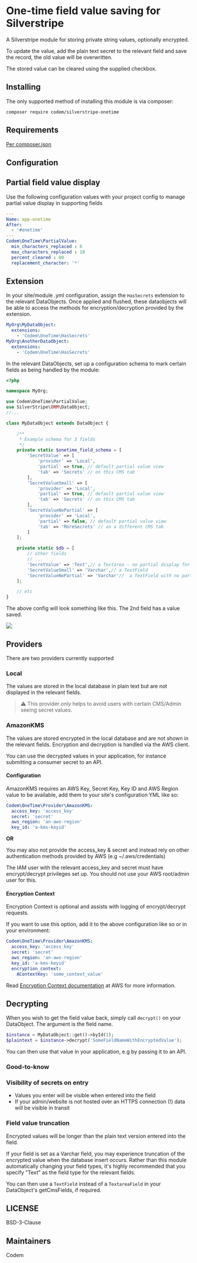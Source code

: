 # One-time field value saving for Silverstripe

A Silverstripe module for storing private string values, optionally encrypted.

To update the value, add the plain text secret to the relevant field and save the record, the old value will be overwritten.

The stored value can be cleared using the supplied checkbox.

## Installing 

The only supported method of installing this module is via composer:

```shell
composer require codem/silverstripe-onetime
```

## Requirements

[Per composer.json](./composer.json)

## Configuration

## Partial field value display

Use the following configuration values with your project config to manage partial value display in supporting fields

```yaml
---
Name: app-onetime
After:
  - '#onetime'
---
Codem\OneTime\PartialValue:
  min_characters_replaced : 6
  max_characters_replaced : 18
  percent_cleared : 80
  replacement_character: '*'
```

## Extension

In your site/module .yml configuration, assign the `HasSecrets` extension to the relevant DataObjects. Once applied and flushed, these dataobjects will be able to access the methods for encryption/decryption provided by the extension.

```yaml
MyOrg\MyDataObject:
  extensions:
    - 'Codem\OneTime\HasSecrets'
MyOrg\AnotherDataObject:
  extensions:
    - 'Codem\OneTime\HasSecrets'
```

In the relevant DataObjects, set up a configuration schema to mark certain fields as being handled by the module:

```php
<?php

namespace MyOrg;

use Codem\OneTime\PartialValue;
use SilverStripe\ORM\DataObject;
//...

class MyDataObject extends DataObject {

    /**
     * Example schema for 3 fields
     */
    private static $onetime_field_schema = [
        'SecretValue' => [
            'provider' => 'Local',
            'partial' => true, // default partial value view
            'tab' => 'Secrets' // on this CMS tab
        ],
        'SecretValueSmall' => [
            'provider' => 'Local',
            'partial' => true, // default partial value view
            'tab' => 'Secrets' // on this CMS tab
        ],
        'SecretValueNoPartial' => [
            'provider' => 'Local',
            'partial' => false, // default partial value view
            'tab' => 'MoreSecrets' // on a different CMS tab
        ]
    ];

    private static $db = [
        // other fields
        // ...
        'SecretValue' => 'Text',// a Textarea - no partial display for these even if partial is true
        'SecretValueSmall' => 'Varchar',// a TextField
        'SecretValueNoPartial' => 'Varchar'//  a TextField with no partial value displayed
    ];

    // etc
}

```

The above config will look something like this. The 2nd field has a value saved.

<img src="./docs/img/schema_field_display.png">

## Providers

There are two providers currently supported

### Local

The values are stored in the local database in plain text but are not displayed in the relevant fields.

> :warning: This provider *only* helps to avoid users with certain CMS/Admin seeing secret values.

### AmazonKMS
The values are stored encrypted in the local database and are not shown in the relevant fields. Encryption and decryption is handled via the AWS client.

You can use the decrypted values in your application, for instance submitting a consumer secret to an API.

#### Configuration
 
AmazonKMS requires an AWS Key, Secret Key, Key ID and AWS Region value to be available, add them to your site's configuration YML like so:

```yaml
Codem\OneTime\Provider\AmazonKMS:
  access_key: 'access_key'
  secret: 'secret'
  aws_region: 'an-aws-region'
  key_id: 'a-kms-keyid'
```

**OR**

You may also not provide the access_key & secret and instead rely on other authentication methods provided by AWS (e.g ~/.aws/credentials)

The IAM user with the relevant access_key and secret must have encrypt/decrypt privileges set up. You should not use your AWS root/admin user for this.

#### Encryption Context

Encryption Context is optional and assists with logging of encrypt/decrypt requests.

If you want to use this option, add it to the above configuration like so or in your environment:

```yaml
Codem\OneTime\Provider\AmazonKMS:
  access_key: 'access_key'
  secret: 'secret'
  aws_region: 'an-aws-region'
  key_id: 'a-kms-keyid'
  encryption_context:
    AContextKey: 'some_context_value'
```

Read [Encryption Context documentation](https://docs.aws.amazon.com/kms/latest/developerguide/encryption-context.html) at AWS for more information.

## Decrypting
When you wish to get the field value back, simply call `decrypt()` on your DataObject. The argument is the field name.

```php
$instance = MyDataObject::get()->byId(1);
$plaintext = $instance->decrypt('SomeFieldNameWithEncryptedValue');
```
You can then use that value in your application, e.g by passing it to an API.

### Good-to-know

### Visibility of secrets on entry

+ Values you enter will be visible when entered into the field
+ If your admin/website is not hosted over an HTTPS connection (!) data will be visible in transit

### Field value truncation

Encrypted values will be longer than the plain text version entered into the field.

If your field is set as a Varchar field, you may experience truncation of the encrypted value when the database insert occurs. Rather than this module automatically changing your field types, it's highly recommended that you specify "Text" as the field type for the relevant fields.

You can then use a ```TextField``` instead of a ```TextareaField``` in your DataObject's getCmsFields, if required.

## LICENSE

BSD-3-Clause

## Maintainers

Codem
